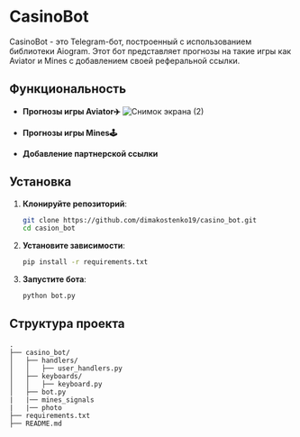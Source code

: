 # CasinoBot

CasinoBot - это Telegram-бот, построенный с использованием библиотеки Aiogram. Этот бот представляет прогнозы на такие игры как Aviator и Mines с добавлением своей реферальной ссылки.

## Функциональность
- **Прогнозы игры Aviator✈️**
![Снимок экрана (2)](https://github.com/user-attachments/assets/946a309d-c7e6-4e82-9b58-38a6caad94e0)

- **Прогнозы игры Mines🕹**
- **Добавление партнерской ссылки**


## Установка

1. **Клонируйте репозиторий**:
    ```bash
    git clone https://github.com/dimakostenko19/casino_bot.git
    cd casion_bot
    ```

2. **Установите зависимости**:
    ```bash
    pip install -r requirements.txt
    ```

3. **Запустите бота**:
    ```bash
    python bot.py
    ```

## Структура проекта

```plaintext
.
├── casino_bot/
│   ├── handlers/
│   │   ├── user_handlers.py
│   ├── keyboards/
│   │   ├── keyboard.py
│   ├── bot.py
|   |── mines_signals
|   |── photo
├── requirements.txt
├── README.md
